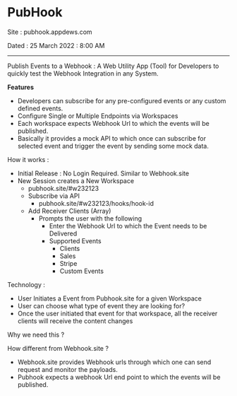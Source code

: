 # PubHook

Site : pubhook.appdews.com

Dated : 25 March 2022 : 8:00 AM

---

Publish Events to a Webhook : A Web Utility App (Tool) for Developers to quickly test the Webhook Integration in any System. 



**Features**

- Developers can subscribe for any pre-configured events or any custom defined events.
- Configure Single or Multiple Endpoints via Workspaces
- Each workspace expects Webhook Url to which the events will be published.
- Basically it provides a mock API to which once can subscribe for selected event and trigger the event by sending some mock data.



How it works :

- Initial Release : No Login Required. Similar to Webhook.site
- New Session creates a New Workspace
  - pubhook.site/#w232123
  - Subscribe via API
    - pubhook.site/#w232123/hooks/hook-id
  - Add Receiver Clients (Array)
    - Prompts the user with the following
      - Enter the Webhook Url to which the Event needs to be Delivered
      - Supported Events
        - Clients
        - Sales
        - Stripe
        - Custom Events

Technology :

- User Initiates a Event from  Pubhook.site for a given Workspace
- User can choose what type of event they are looking for?
- Once the user initiated that event for that workspace, all the receiver clients will receive the content changes





Why we need this ?



How different from Webhook.site ?

- Webhook.site provides Webhook urls through which one can send request and monitor the payloads.
- Pubhook expects a webhook Url end point to which the events will be published.
